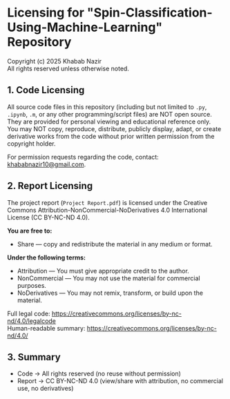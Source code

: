 
# Licensing for "Spin-Classification-Using-Machine-Learning" Repository

Copyright (c) 2025 Khabab Nazir  
All rights reserved unless otherwise noted.

## 1. Code Licensing
All source code files in this repository (including but not limited to `.py`, `.ipynb`, `.m`, or any other programming/script files) are NOT open source.  
They are provided for personal viewing and educational reference only.  
You may NOT copy, reproduce, distribute, publicly display, adapt, or create derivative works from the code without prior written permission from the copyright holder.

For permission requests regarding the code, contact: <khababnazir10@gmail.com>.

## 2. Report Licensing
The project report (`Project Report.pdf`) is licensed under the Creative Commons Attribution-NonCommercial-NoDerivatives 4.0 International License (CC BY-NC-ND 4.0).

**You are free to:**
- Share — copy and redistribute the material in any medium or format.

**Under the following terms:**
- Attribution — You must give appropriate credit to the author.
- NonCommercial — You may not use the material for commercial purposes.
- NoDerivatives — You may not remix, transform, or build upon the material.

Full legal code: https://creativecommons.org/licenses/by-nc-nd/4.0/legalcode  
Human-readable summary: https://creativecommons.org/licenses/by-nc-nd/4.0/

## 3. Summary
- Code → All rights reserved (no reuse without permission)  
- Report → CC BY-NC-ND 4.0 (view/share with attribution, no commercial use, no derivatives)

